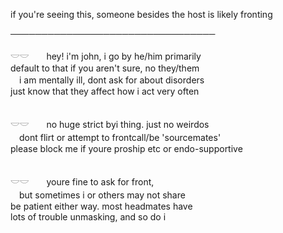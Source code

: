 if you're seeing this, someone besides the host is likely fronting

─────────────────────────────────

𓎟𓎟　　hey! i'm john, i go by he/him primarily<br>
default to that if you aren't sure, no they/them<br>
　i am mentally ill, dont ask for about disorders<br>
just know that they affect how i act very often
<br><br>

𓎟𓎟　　no huge strict byi thing. just no weirdos<br>
　dont flirt or attempt to frontcall/be 'sourcemates'<br>
please block me if youre proship etc or endo-supportive
<br><br>

𓎟𓎟　　youre fine to ask for front,<br>
　but sometimes i or others may not share <br>
be patient either way. most headmates have<br>
lots of trouble unmasking, and so do i
